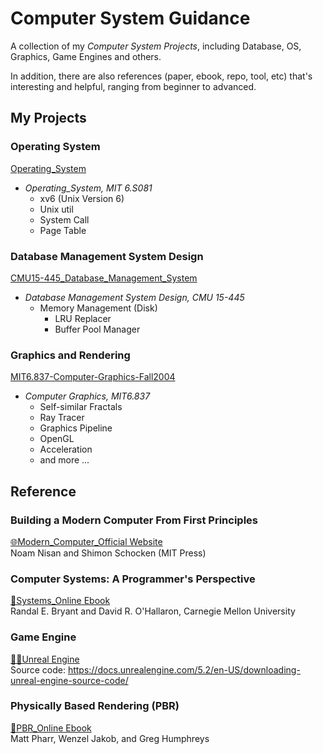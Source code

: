# Computer System Guidance

A collection of my *Computer System Projects*, including Database, OS, Graphics, Game Engines and others.   

In addition, there are also references (paper, ebook, repo, tool, etc) that's interesting and helpful, ranging from beginner to advanced.

## My Projects
### Operating System
[Operating_System](https://github.com/PeterHUistyping/Operating_System)
- *Operating_System, MIT 6.S081*  
  - xv6 (Unix Version 6)
  - Unix util
  - System Call
  - Page Table
  
  
### Database Management System Design
[CMU15-445_Database_Management_System](https://github.com/PeterHUistyping/CMU15-445_Database_Management_System)
- *Database Management System Design, CMU 15-445*  
  - Memory Management (Disk) 
    - LRU Replacer
    - Buffer Pool Manager

### Graphics and Rendering
[MIT6.837-Computer-Graphics-Fall2004](https://github.com/PeterHUistyping/MIT6.837-CG-Fall2004-Assignment)
- *Computer Graphics, MIT6.837*  
  - Self-similar Fractals 
  - Ray Tracer
  - Graphics Pipeline
  - OpenGL
  - Acceleration
  - and more ...
  
## Reference
### Building a Modern Computer From First Principles
[🌐Modern_Computer_Official Website](https://www.nand2tetris.org)  
Noam Nisan and Shimon Schocken (MIT Press)  
  
### Computer Systems: A Programmer's Perspective
[📖Systems_Online Ebook](https://csapp.cs.cmu.edu/)  
Randal E. Bryant and David R. O'Hallaron, Carnegie Mellon University  

### Game Engine
[👨‍💻Unreal Engine](https://www.unrealengine.com/en-US)  
Source code: https://docs.unrealengine.com/5.2/en-US/downloading-unreal-engine-source-code/

### Physically Based Rendering (PBR)
[📖PBR_Online Ebook](https://www.pbr-book.org/)  
Matt Pharr, Wenzel Jakob, and Greg Humphreys    